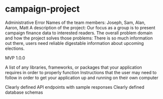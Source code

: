 # campaign-project
Administrative Error
Names of the team members: Joseph, Sam, Alan, Aaron, Matt
A description of the project: Our focus as a group is to present campaign finance data to interested readers.
The overall problem domain and how the project solves those problems: There is so much information out there, users need reliable digestable information about upcoming elections. 

MVP 1.0.0 

A list of any libraries, frameworks, or packages that your application requires in order to properly function
Instructions that the user may need to follow in order to get your application up and running on their own computer

Clearly defined API endpoints with sample responses
Clearly defined database schemas